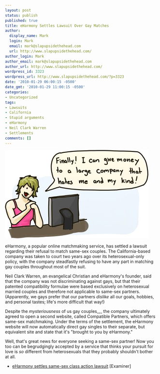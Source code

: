 ```yaml
---
layout: post
status: publish
published: true
title: eHarmony Settles Lawsuit Over Gay Matches
author:
  display_name: Mark
  login: Mark
  email: mark@slapupsidethehead.com
  url: http://www.slapupsidethehead.com/
author_login: Mark
author_email: mark@slapupsidethehead.com
author_url: http://www.slapupsidethehead.com/
wordpress_id: 3323
wordpress_url: http://www.slapupsidethehead.com/?p=3323
date: '2010-01-29 06:00:15 -0500'
date_gmt: '2010-01-29 11:00:15 -0500'
categories:
- Uncategorized
tags:
- Lawsuits
- California
- Stupid arguments
- eHarmony
- Neil Clark Warren
- Settlements
comments: []
---
```

![](/wp-content/media/2010/01/eharmony.jpg "Multiple lawsuits tried to stop me from giving you money, but now who's laughing?")

eHarmony, a popular online matchmaking service, has settled a lawsuit regarding their refusal to match same-sex couples. The California-based company was taken to court two years ago over its heterosexual-only policy, with the company steadfastly refusing to have any part in matching gay couples throughout most of the suit.

Neil Clark Warren, an evangelical Christian and eHarmony's founder, said that the company was not discriminating against gays, but that their patented compatibility formulae were based exclusively on heterosexual married couples and therefore not applicable to same-sex partners. (Apparently, we gays prefer that our partners _dislike_ all our goals, hobbies, and personal tastes; life's more difficult that way!)

Despite the _mysteriousness_ of us gay couples_,_ the company ultimately agreed to open a second website, called Compatible Partners, which offers same-sex matchmaking. Under the terms of the settlement, the eHarmony website will now automatically direct gay singles to their separate, but equivalent site and state that it's "brought to you by eHarmony."

Well, that's great news for everyone seeking a same-sex partner! Now you too can be begrudgingly accepted by a service that thinks your pursuit for love is _so_ different from heterosexuals that they probably shouldn't bother at all.

- [eHarmony settles same-sex class action lawsuit](http://www.examiner.com/x-23690-LA-Dating-Rules-Examiner~y2010m1d27-eHarmony-settles-samesex-class-action-lawsuit) [Examiner]
